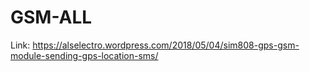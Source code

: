 # GSM-ALL
Link: https://alselectro.wordpress.com/2018/05/04/sim808-gps-gsm-module-sending-gps-location-sms/
